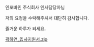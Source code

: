 인포바인 주식회사 인사담당자님

저의 요청을 수락해주셔서 대단히 감사합니다.

즐거운 하루가 되세요.

[곽하연_입사지원서.zip](https://github.com/GwakHaeyon/GwakHaeyon/files/12308208/_.zip)
